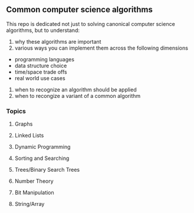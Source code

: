 ## Common computer science algorithms

This repo is dedicated not just to solving canonical computer science algorithms, but to understand: 

1. why these algorithms are important
1. various ways you can implement them across the following dimensions
  - programming languages
  - data structure choice
  - time/space trade offs
  - real world use cases
1. when to recognize an algorithm should be applied
1. when to recongize a variant of a common algorithm

### Topics

1. Graphs


1. Linked Lists

1. Dynamic Programming

1. Sorting and Searching

1. Trees/Binary Search Trees

1. Number Theory

1. Bit Manipulation

1. String/Array
